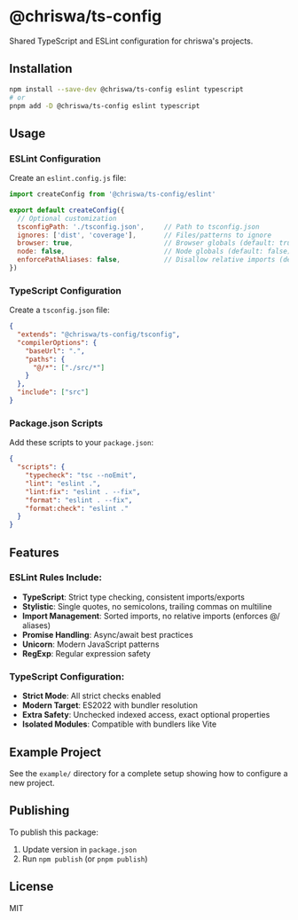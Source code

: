 # @chriswa/ts-config

Shared TypeScript and ESLint configuration for chriswa's projects.

## Installation

```bash
npm install --save-dev @chriswa/ts-config eslint typescript
# or
pnpm add -D @chriswa/ts-config eslint typescript
```

## Usage

### ESLint Configuration

Create an `eslint.config.js` file:

```js
import createConfig from '@chriswa/ts-config/eslint'

export default createConfig({
  // Optional customization
  tsconfigPath: './tsconfig.json',     // Path to tsconfig.json
  ignores: ['dist', 'coverage'],       // Files/patterns to ignore
  browser: true,                       // Browser globals (default: true)
  node: false,                         // Node globals (default: false)
  enforcePathAliases: false,           // Disallow relative imports (default: false)
})
```

### TypeScript Configuration

Create a `tsconfig.json` file:

```json
{
  "extends": "@chriswa/ts-config/tsconfig",
  "compilerOptions": {
    "baseUrl": ".",
    "paths": {
      "@/*": ["./src/*"]
    }
  },
  "include": ["src"]
}
```

### Package.json Scripts

Add these scripts to your `package.json`:

```json
{
  "scripts": {
    "typecheck": "tsc --noEmit",
    "lint": "eslint .",
    "lint:fix": "eslint . --fix",
    "format": "eslint . --fix",
    "format:check": "eslint ."
  }
}
```

## Features

### ESLint Rules Include:
- **TypeScript**: Strict type checking, consistent imports/exports
- **Stylistic**: Single quotes, no semicolons, trailing commas on multiline
- **Import Management**: Sorted imports, no relative imports (enforces @/ aliases)
- **Promise Handling**: Async/await best practices
- **Unicorn**: Modern JavaScript patterns
- **RegExp**: Regular expression safety

### TypeScript Configuration:
- **Strict Mode**: All strict checks enabled
- **Modern Target**: ES2022 with bundler resolution
- **Extra Safety**: Unchecked indexed access, exact optional properties
- **Isolated Modules**: Compatible with bundlers like Vite

## Example Project

See the `example/` directory for a complete setup showing how to configure a new project.

## Publishing

To publish this package:

1. Update version in `package.json`
2. Run `npm publish` (or `pnpm publish`)

## License

MIT